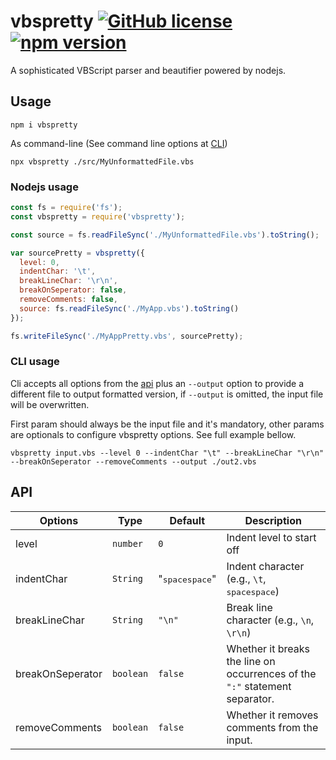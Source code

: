 # vbspretty [![GitHub license](https://img.shields.io/badge/license-MIT-blue.svg)](https://github.com/lenilsondc/vbspretty/blob/master/LICENSE) [![npm version](https://img.shields.io/npm/v/vbspretty.svg?style=flat)](https://www.npmjs.com/package/vbspretty) 

A sophisticated VBScript parser and beautifier powered by nodejs.

## Usage

```shell
npm i vbspretty
```
As command-line (See command line options at [CLI](#cli-usage))

```shell
npx vbspretty ./src/MyUnformattedFile.vbs
```

### Nodejs usage

```js
const fs = require('fs');
const vbspretty = require('vbspretty');

const source = fs.readFileSync('./MyUnformattedFile.vbs').toString();

var sourcePretty = vbspretty({
  level: 0,
  indentChar: '\t',
  breakLineChar: '\r\n',
  breakOnSeperator: false,
  removeComments: false,
  source: fs.readFileSync('./MyApp.vbs').toString()
});

fs.writeFileSync('./MyAppPretty.vbs', sourcePretty);
```

### CLI usage

Cli accepts all options from the [api](#api) plus an `--output` option to provide a different file to output formatted version, if `--output` is omitted, the input file will be overwritten.

First param should always be the input file and it's mandatory, other params are optionals to configure vbspretty options. See full example bellow.

```shell
vbspretty input.vbs --level 0 --indentChar "\t" --breakLineChar "\r\n" --breakOnSeperator --removeComments --output ./out2.vbs
```

## API

|Options|Type|Default|Description|
|---|---|---|---|
|level|`number`|`0`|Indent level to start off|
|indentChar|`String`| "<kbd>space</kbd><kbd>space</kbd>"|Indent character (e.g., `\t`, <kbd>space</kbd><kbd>space</kbd>)|
|breakLineChar|`String`|`"\n"`| Break line character (e.g., `\n`, `\r\n`)|
|breakOnSeperator|`boolean`|`false`| Whether it breaks the line on occurrences of the `":"` statement separator.|
|removeComments|`boolean`|`false`|Whether it removes comments from the input.|

